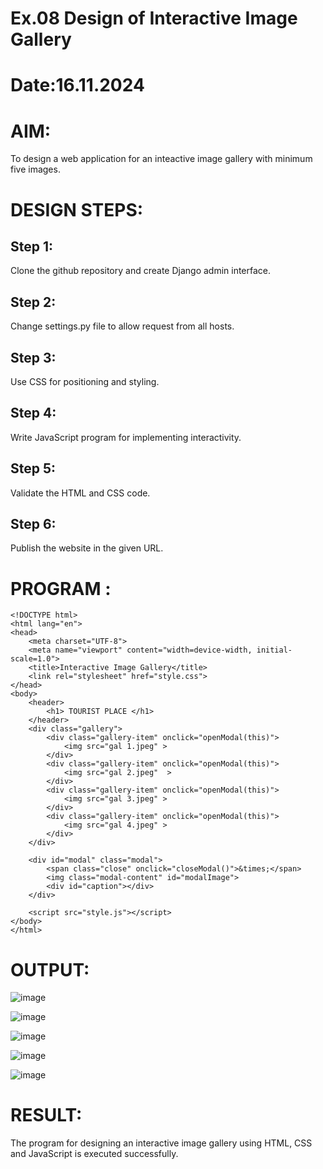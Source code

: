 # Ex.08 Design of Interactive Image Gallery
# Date:16.11.2024
# AIM:
To design a web application for an inteactive image gallery with minimum five images.

# DESIGN STEPS:
## Step 1:
Clone the github repository and create Django admin interface.

## Step 2:
Change settings.py file to allow request from all hosts.

## Step 3:
Use CSS for positioning and styling.

## Step 4:
Write JavaScript program for implementing interactivity.

## Step 5:
Validate the HTML and CSS code.

## Step 6:
Publish the website in the given URL.

# PROGRAM :
```
<!DOCTYPE html>
<html lang="en">
<head>
    <meta charset="UTF-8">
    <meta name="viewport" content="width=device-width, initial-scale=1.0">
    <title>Interactive Image Gallery</title>
    <link rel="stylesheet" href="style.css">
</head>
<body>
    <header>
        <h1> TOURIST PLACE </h1>
    </header>
    <div class="gallery">
        <div class="gallery-item" onclick="openModal(this)">
            <img src="gal 1.jpeg" >
        </div>
        <div class="gallery-item" onclick="openModal(this)">
            <img src="gal 2.jpeg"  >
        </div>
        <div class="gallery-item" onclick="openModal(this)">
            <img src="gal 3.jpeg" >
        </div>
        <div class="gallery-item" onclick="openModal(this)">
            <img src="gal 4.jpeg" >
        </div>
    </div>

    <div id="modal" class="modal">
        <span class="close" onclick="closeModal()">&times;</span>
        <img class="modal-content" id="modalImage">
        <div id="caption"></div>
    </div>

    <script src="style.js"></script>
</body>
</html>
```
# OUTPUT:
![image](https://github.com/user-attachments/assets/a7b04fa8-5073-4699-93d6-221a54af91d8)

![image](https://github.com/user-attachments/assets/0f1a3002-6833-4d72-a1d1-3270806f2698)

![image](https://github.com/user-attachments/assets/7f8c6262-3aac-4fe8-acdd-469bd365c03e)

![image](https://github.com/user-attachments/assets/94e1112c-3b2d-4036-950d-1ec667db197c)

![image](https://github.com/user-attachments/assets/4c115c1a-4a4d-426b-9a68-46aa82967289)


# RESULT:
The program for designing an interactive image gallery using HTML, CSS and JavaScript is executed successfully.
